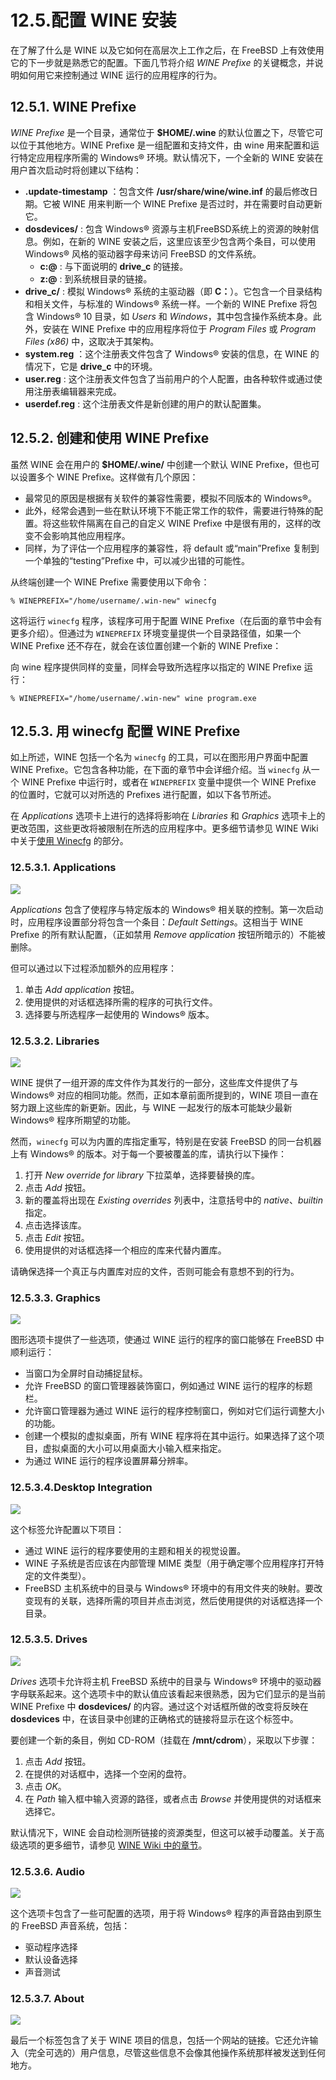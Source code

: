 # 12.5.配置 WINE 安装

在了解了什么是 WINE 以及它如何在高层次上工作之后，在 FreeBSD 上有效使用它的下一步就是熟悉它的配置。下面几节将介绍 _WINE Prefixe_ 的关键概念，并说明如何用它来控制通过 WINE 运行的应用程序的行为。

## 12.5.1. WINE Prefixe

_WINE Prefixe_ 是一个目录，通常位于 **$HOME/.wine** 的默认位置之下，尽管它可以位于其他地方。WINE Prefixe 是一组配置和支持文件，由 wine 用来配置和运行特定应用程序所需的 Windows® 环境。默认情况下，一个全新的 WINE 安装在用户首次启动时将创建以下结构：

* **.update-timestamp** ：包含文件 **/usr/share/wine/wine.inf** 的最后修改日期。它被 WINE 用来判断一个 WINE Prefixe 是否过时，并在需要时自动更新它。
* **dosdevices/** : 包含 Windows® 资源与主机FreeBSD系统上的资源的映射信息。例如，在新的 WINE 安装之后，这里应该至少包含两个条目，可以使用 Windows® 风格的驱动器字母来访问 FreeBSD 的文件系统。
  * **c:@** : 与下面说明的 **drive\_c** 的链接。
  * **z:@** : 到系统根目录的链接。
* **drive\_c/** : 模拟 Windows® 系统的主驱动器（即 **C：**）。它包含一个目录结构和相关文件，与标准的 Windows® 系统一样。一个新的 WINE Prefixe 将包含 Windows® 10 目录，如 _Users_ 和 _Windows_，其中包含操作系统本身。此外，安装在 WINE Prefixe 中的应用程序将位于 _Program Files_ 或 _Program Files (x86)_ 中，这取决于其架构。
* **system.reg** ：这个注册表文件包含了 Windows® 安装的信息，在 WINE 的情况下，它是 **drive\_c** 中的环境。
* **user.reg** : 这个注册表文件包含了当前用户的个人配置，由各种软件或通过使用注册表编辑器来完成。
* **userdef.reg** : 这个注册表文件是新创建的用户的默认配置集。

## 12.5.2. 创建和使用 WINE Prefixe

虽然 WINE 会在用户的 **$HOME/.wine/** 中创建一个默认 WINE Prefixe，但也可以设置多个 WINE Prefixe。这样做有几个原因：

* 最常见的原因是根据有关软件的兼容性需要，模拟不同版本的 Windows®。
* 此外，经常会遇到一些在默认环境下不能正常工作的软件，需要进行特殊的配置。将这些软件隔离在自己的自定义 WINE Prefixe 中是很有用的，这样的改变不会影响其他应用程序。
* 同样，为了评估一个应用程序的兼容性，将 default 或“main”Prefixe 复制到一个单独的“testing”Prefixe 中，可以减少出错的可能性。

从终端创建一个 WINE Prefixe 需要使用以下命令：

```
% WINEPREFIX="/home/username/.win-new" winecfg
```

这将运行 `winecfg` 程序，该程序可用于配置 WINE Prefixe（在后面的章节中会有更多介绍）。但通过为 `WINEPREFIX` 环境变量提供一个目录路径值，如果一个 WINE Prefixe 还不存在，就会在该位置创建一个新的 WINE Prefixe：

向 wine 程序提供同样的变量，同样会导致所选程序以指定的 WINE Prefixe 运行：

```
% WINEPREFIX="/home/username/.win-new" wine program.exe
```

## 12.5.3. 用 winecfg 配置 WINE Prefixe

如上所述，WINE 包括一个名为 `winecfg` 的工具，可以在图形用户界面中配置 WINE Prefixe。它包含各种功能，在下面的章节中会详细介绍。当 `winecfg` 从一个 WINE Prefixe 中运行时，或者在 `WINEPREFIX` 变量中提供一个 WINE Prefixe 的位置时，它就可以对所选的 Prefixes 进行配置，如以下各节所述。

在 _Applications_ 选项卡上进行的选择将影响在 _Libraries_ 和 _Graphics_ 选项卡上的更改范围，这些更改将被限制在所选的应用程序中。更多细节请参见 WINE Wiki 中关于[使用 Winecfg](https://wiki.winehq.org/Wine\_User's\_Guide#Using\_Winecfg) 的部分。

### 12.5.3.1. Applications

![](../.gitbook/assets/wine-config-1.png)

_Applications_ 包含了使程序与特定版本的 Windows® 相关联的控制。第一次启动时，应用程序设置部分将包含一个条目：_Default Settings_。这相当于 WINE Prefixe 的所有默认配置，（正如禁用 _Remove application_ 按钮所暗示的）不能被删除。

但可以通过以下过程添加额外的应用程序：

1. 单击 _Add application_ 按钮。
2. 使用提供的对话框选择所需的程序的可执行文件。
3. 选择要与所选程序一起使用的 Windows® 版本。

### 12.5.3.2. Libraries

![](../.gitbook/assets/wine-config-2.png)

WINE 提供了一组开源的库文件作为其发行的一部分，这些库文件提供了与 Windows® 对应的相同功能。然而，正如本章前面所提到的，WINE 项目一直在努力跟上这些库的新更新。因此，与 WINE 一起发行的版本可能缺少最新 Windows® 程序所期望的功能。

然而，`winecfg` 可以为内置的库指定重写，特别是在安装 FreeBSD 的同一台机器上有 Windows® 的版本。对于每一个要被覆盖的库，请执行以下操作：

1. 打开 _New override for library_ 下拉菜单，选择要替换的库。
2. 点击 _Add_ 按钮。
3. 新的覆盖将出现在 _Existing overrides_ 列表中，注意括号中的 _native_、_builtin_ 指定。
4. 点击选择该库。
5. 点击 _Edit_ 按钮。
6. 使用提供的对话框选择一个相应的库来代替内置库。

请确保选择一个真正与内置库对应的文件，否则可能会有意想不到的行为。

### 12.5.3.3. Graphics

![](../.gitbook/assets/wine-config-3.png)

图形选项卡提供了一些选项，使通过 WINE 运行的程序的窗口能够在 FreeBSD 中顺利运行：

* 当窗口为全屏时自动捕捉鼠标。
* 允许 FreeBSD 的窗口管理器装饰窗口，例如通过 WINE 运行的程序的标题栏。
* 允许窗口管理器为通过 WINE 运行的程序控制窗口，例如对它们运行调整大小的功能。
* 创建一个模拟的虚拟桌面，所有 WINE 程序将在其中运行。如果选择了这个项目，虚拟桌面的大小可以用桌面大小输入框来指定。
* 为通过 WINE 运行的程序设置屏幕分辨率。

### 12.5.3.4.Desktop Integration

![](../.gitbook/assets/wine-config-4.png)

这个标签允许配置以下项目：

* 通过 WINE 运行的程序要使用的主题和相关的视觉设置。
* WINE 子系统是否应该在内部管理 MIME 类型（用于确定哪个应用程序打开特定的文件类型）。
* FreeBSD 主机系统中的目录与 Windows® 环境中的有用文件夹的映射。要改变现有的关联，选择所需的项目并点击浏览，然后使用提供的对话框选择一个目录。

### 12.5.3.5. Drives

![](../.gitbook/assets/wine-config-5.png)

_Drives_ 选项卡允许将主机 FreeBSD 系统中的目录与 Windows® 环境中的驱动器字母联系起来。这个选项卡中的默认值应该看起来很熟悉，因为它们显示的是当前 WINE Prefixe 中 **dosdevices/** 的内容。通过这个对话框所做的改变将反映在 **dosdevices** 中，在该目录中创建的正确格式的链接将显示在这个标签中。

要创建一个新的条目，例如 CD-ROM（挂载在 **/mnt/cdrom**），采取以下步骤：

1. 点击 _Add_ 按钮。
2. 在提供的对话框中，选择一个空闲的盘符。
3. 点击 _OK_。
4. 在 _Path_ 输入框中输入资源的路径，或者点击 _Browse_ 并使用提供的对话框来选择它。

默认情况下，WINE 会自动检测所链接的资源类型，但这可以被手动覆盖。关于高级选项的更多细节，请参见 [WINE Wiki 中的章节](https://wiki.winehq.org/Wine\_User's\_Guide#Drive\_Settings)。

### 12.5.3.6. Audio

![](../.gitbook/assets/wine-config-6.png)

这个选项卡包含了一些可配置的选项，用于将 Windows® 程序的声音路由到原生的 FreeBSD 声音系统，包括：

* 驱动程序选择
* 默认设备选择
* 声音测试

### 12.5.3.7. About

![](../.gitbook/assets/wine-config-7.png)

最后一个标签包含了关于 WINE 项目的信息，包括一个网站的链接。它还允许输入（完全可选的）用户信息，尽管这些信息不会像其他操作系统那样被发送到任何地方。
